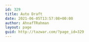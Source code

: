 ```yaml
---
id: 329
title: Auto Draft
date: 2021-06-05T13:57:08+00:00
author: AhnafTRahman
layout: page
guid: http://tazwar.com/?page_id=329
---
```

